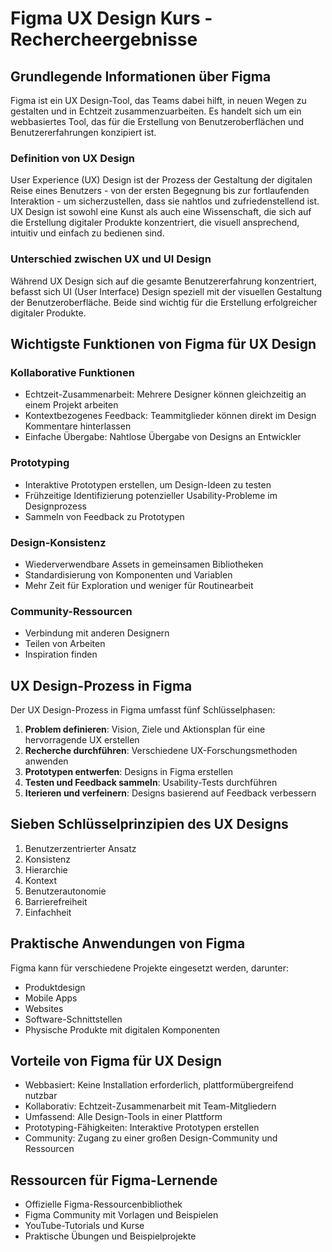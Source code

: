 # Figma UX Design Kurs - Rechercheergebnisse

## Grundlegende Informationen über Figma

Figma ist ein UX Design-Tool, das Teams dabei hilft, in neuen Wegen zu gestalten und in Echtzeit zusammenzuarbeiten. Es handelt sich um ein webbasiertes Tool, das für die Erstellung von Benutzeroberflächen und Benutzererfahrungen konzipiert ist.

### Definition von UX Design

User Experience (UX) Design ist der Prozess der Gestaltung der digitalen Reise eines Benutzers - von der ersten Begegnung bis zur fortlaufenden Interaktion - um sicherzustellen, dass sie nahtlos und zufriedenstellend ist. UX Design ist sowohl eine Kunst als auch eine Wissenschaft, die sich auf die Erstellung digitaler Produkte konzentriert, die visuell ansprechend, intuitiv und einfach zu bedienen sind.

### Unterschied zwischen UX und UI Design

Während UX Design sich auf die gesamte Benutzererfahrung konzentriert, befasst sich UI (User Interface) Design speziell mit der visuellen Gestaltung der Benutzeroberfläche. Beide sind wichtig für die Erstellung erfolgreicher digitaler Produkte.

## Wichtigste Funktionen von Figma für UX Design

### Kollaborative Funktionen

- Echtzeit-Zusammenarbeit: Mehrere Designer können gleichzeitig an einem Projekt arbeiten
- Kontextbezogenes Feedback: Teammitglieder können direkt im Design Kommentare hinterlassen
- Einfache Übergabe: Nahtlose Übergabe von Designs an Entwickler

### Prototyping

- Interaktive Prototypen erstellen, um Design-Ideen zu testen
- Frühzeitige Identifizierung potenzieller Usability-Probleme im Designprozess
- Sammeln von Feedback zu Prototypen

### Design-Konsistenz

- Wiederverwendbare Assets in gemeinsamen Bibliotheken
- Standardisierung von Komponenten und Variablen
- Mehr Zeit für Exploration und weniger für Routinearbeit

### Community-Ressourcen

- Verbindung mit anderen Designern
- Teilen von Arbeiten
- Inspiration finden

## UX Design-Prozess in Figma

Der UX Design-Prozess in Figma umfasst fünf Schlüsselphasen:

1. **Problem definieren**: Vision, Ziele und Aktionsplan für eine hervorragende UX erstellen
2. **Recherche durchführen**: Verschiedene UX-Forschungsmethoden anwenden
3. **Prototypen entwerfen**: Designs in Figma erstellen
4. **Testen und Feedback sammeln**: Usability-Tests durchführen
5. **Iterieren und verfeinern**: Designs basierend auf Feedback verbessern

## Sieben Schlüsselprinzipien des UX Designs

1. Benutzerzentrierter Ansatz
2. Konsistenz
3. Hierarchie
4. Kontext
5. Benutzerautonomie
6. Barrierefreiheit
7. Einfachheit

## Praktische Anwendungen von Figma

Figma kann für verschiedene Projekte eingesetzt werden, darunter:

- Produktdesign
- Mobile Apps
- Websites
- Software-Schnittstellen
- Physische Produkte mit digitalen Komponenten

## Vorteile von Figma für UX Design

- Webbasiert: Keine Installation erforderlich, plattformübergreifend nutzbar
- Kollaborativ: Echtzeit-Zusammenarbeit mit Team-Mitgliedern
- Umfassend: Alle Design-Tools in einer Plattform
- Prototyping-Fähigkeiten: Interaktive Prototypen erstellen
- Community: Zugang zu einer großen Design-Community und Ressourcen

## Ressourcen für Figma-Lernende

- Offizielle Figma-Ressourcenbibliothek
- Figma Community mit Vorlagen und Beispielen
- YouTube-Tutorials und Kurse
- Praktische Übungen und Beispielprojekte
